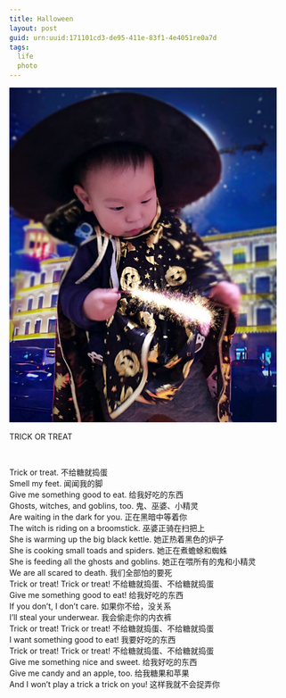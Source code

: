 ```yaml
---
title: Halloween
layout: post
guid: urn:uuid:171101cd3-de95-411e-83f1-4e4051re0a7d
tags:
  life 
  photo
---
```

<img src="/media/files/2017/hallow.jpg"  alt="Hallow" width="480"/>
	<br />
<p>
	TRICK OR TREAT
</p>
<p>
	<br />
</p>
<p>
	Trick or treat. 不给糖就捣蛋<br />
Smell my feet. 闻闻我的脚<br />
Give me something good to eat. 给我好吃的东西<br />
Ghosts, witches, and goblins, too. 鬼、巫婆、小精灵<br />
Are waiting in the dark for you. 正在黑暗中等着你<br />
The witch is riding on a broomstick. 巫婆正骑在扫把上<br />
She is warming up the big black kettle. 她正热着黑色的炉子<br />
She is cooking small toads and spiders. 她正在煮蟾蜍和蜘蛛<br />
She is feeding all the ghosts and goblins. 她正在喂所有的鬼和小精灵<br />
We are all scared to death. 我们全部怕的要死<br />
Trick or treat! Trick or treat! 不给糖就捣蛋、不给糖就捣蛋<br />
Give me something good to eat! 给我好吃的东西<br />
If you don’t, I don’t care. 如果你不给，没关系<br />
I’ll steal your underwear. 我会偷走你的内衣裤<br />
Trick or treat! Trick or treat! 不给糖就捣蛋、不给糖就捣蛋<br />
I want something good to eat! 我要好吃的东西<br />
Trick or treat! Trick or treat! 不给糖就捣蛋、不给糖就捣蛋<br />
Give me something nice and sweet. 给我好吃的东西<br />
Give me candy and an apple, too. 给我糖果和苹果<br />
And I won’t play a trick a trick on you! 这样我就不会捉弄你
</p>

